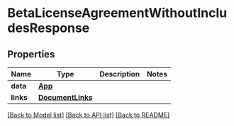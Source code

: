 # BetaLicenseAgreementWithoutIncludesResponse

## Properties
Name | Type | Description | Notes
------------ | ------------- | ------------- | -------------
**data** | [**App**](App.md) |  | 
**links** | [**DocumentLinks**](DocumentLinks.md) |  | 

[[Back to Model list]](../README.md#documentation-for-models) [[Back to API list]](../README.md#documentation-for-api-endpoints) [[Back to README]](../README.md)


